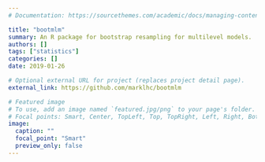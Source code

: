 ```yaml
---
# Documentation: https://sourcethemes.com/academic/docs/managing-content/

title: "bootmlm"
summary: An R package for bootstrap resampling for multilevel models.
authors: []
tags: ["statistics"]
categories: []
date: 2019-01-26

# Optional external URL for project (replaces project detail page).
external_link: https://github.com/marklhc/bootmlm

# Featured image
# To use, add an image named `featured.jpg/png` to your page's folder.
# Focal points: Smart, Center, TopLeft, Top, TopRight, Left, Right, BottomLeft, Bottom, BottomRight.
image:
  caption: ""
  focal_point: "Smart"
  preview_only: false
---
```

